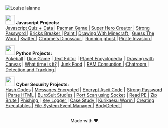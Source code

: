 ![Louise lalanne](https://user-images.githubusercontent.com/100588945/188337499-0777aaf4-2d3a-4c7c-a234-34c933b2421a.gif)

<img src="https://user-images.githubusercontent.com/100588945/175823612-37165bc0-ed64-465a-a4ca-292bf443fa19.gif" width="30"> **Javascript Projects:**
</br>
<a href="https://github.com/louiselalanne/JavascriptQuiz">Javascript Quiz + Data </a>| 
<a href="https://github.com/louiselalanne/PacmanGame">Pacman Game </a>| 
<a href="https://github.com/louiselalanne/criador-super-heroi">Super Hero Creator </a>| 
<a href="https://github.com/louiselalanne/StrongPassword">Strong Password </a>| 
<a href="https://github.com/louiselalanne/BricksBreaker">Bricks Breaker </a>| 
<a href="https://github.com/louiselalanne/Paint">Paint </a>| 
<a href="https://github.com/louiselalanne/DrawingWithMinecraft">Drawing With Minecraft </a>| 
<a href="https://github.com/louiselalanne/Guess-The-Word">Guess The Word </a>| 
<a href="https://github.com/louiselalanne/Kwitter">Kwitter </a>| 
<a href="https://github.com/louiselalanne/Dino_Chrome">Chrome's Dinossaur </a>| 
<a href="https://github.com/louiselalanne/Running-Ghost">Running ghost </a>|
<a href="https://github.com/louiselalanne/Pirate-Invasion">Pirate Invasion </a>|

<img src="https://user-images.githubusercontent.com/100588945/175823818-59916986-3b33-45f5-84b7-a4f42fc326ac.gif" width="30"> **Python Projects:**
</br>
<a href="https://github.com/louiselalanne/Pokeball">Pokeball</a> | 
<a href="https://github.com/louiselalanne/Dice">Dice Game</a> | 
<a href="https://github.com/louiselalanne/Text_Editor">Text Editor</a> |
<a href="https://github.com/louiselalanne/Planet_Encyclopedia">Planet Encyclopedia</a> |
<a href="https://github.com/louiselalanne/Drawing_with_Canvas">Drawing with Canvas</a> |
<a href="https://github.com/louiselalanne/What_Time_is_it">What time is it?</a> |
<a href="https://github.com/louiselalanne/Junk_Food">Junk Food</a> |
<a href="https://github.com/louiselalanne/RAM_consumption"> RAM Consuption </a>|
<a href="https://github.com/louiselalanne/Chatroom"> Chatroom </a>|
<a href="https://github.com/louiselalanne/DetectionAndTracking"> Detection and Tracking </a>|

 <img src="https://user-images.githubusercontent.com/100588945/175824020-7768c9b0-dcbd-4bf6-bc27-4d410ff72600.gif" width="30"> **Cyber Security Projects:**
<br>
<a href="https://github.com/louiselalanne/HashCodes">Hash Codes</a> |
<a href="https://github.com/louiselalanne/MessagesEncrypted">Messages Encrypted</a> |
<a href="https://github.com/louiselalanne/Encrypt_Ascii_Code">Encrypt Ascii Code</a> |
<a href="https://github.com/louiselalanne/Strong-Password">Strong Password</a> | 
<a href="https://github.com/louiselalanne/Parse_HTML">Parse HTML</a> | 
<a href="https://github.com/louiselalanne/BurpSuitStudies">BurpSuit Studies</a> |
<a href="https://github.com/louiselalanne/port_scan_py">Port Scan using Socket</a> |
<a href="https://github.com/louiselalanne/ReadPE">Read PE </a>|
<a href="https://github.com/louiselalanne/Zip-Brute"> Zip Brute </a>|
<a href="https://github.com/louiselalanne/Phishing"> Phishing </a>|
<a href="https://github.com/louiselalanne/Keylogger"> Key Logger </a>|
<a href="https://github.com/louiselalanne/Desofuscando-strings-com-python2"> Case Study </a>|
<a href="https://github.com/louiselalanne/Kurikaesu-Worm"> Kurikaesu Worm </a>|
<a href="https://github.com/louiselalanne/CreateExecutables"> Creating Executables </a>|
<a href="https://github.com/louiselalanne/gerenciador-de-eventos-do-sistema-de-arquivos"> File System Event Manager </a>|
<a href="https://github.com/louiselalanne/BodyDetect"> BodyDetect </a>|
</br>
</br>
<p align="center"> Made with ❤️.</p>
